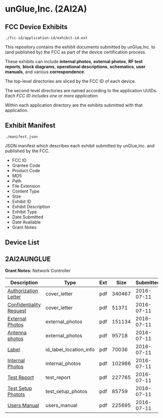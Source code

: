 # unGlue,Inc. (2AI2A)
## FCC Device Exhibits

```
./fcc-id/application-id/exhibit-id.ext
```

This repository contains the exhibit documents submitted by unGlue,Inc. to (and published by) the FCC as part of the device certification process.

These exhibits can include **internal photos**, **external photos**, **RF test reports**, **block diagrams**, **operational descriptions**, **schematics**, **user manuals**, and various **correspondence**.

The top-level directories are sliced by the FCC ID of each device.

The second-level directories are named according to the application UUIDs. *Each FCC ID includes one or more application.*

Within each application directory are the exhibits submitted with that application. 

## Exhibit Manifest

```
./manifest.json
```

JSON manifest which describes each exhibit submitted by unGlue,Inc. and published by the FCC.

- FCC ID
- Grantee Code
- Product Code
- MD5
- Path
- File Extension
- Content Type
- Size
- Exhibit ID
- Exhibit Description
- Exhibit Type
- Date Submitted
- Date Available
- Grant Notes

## Device List
## 2AI2AUNGLUE
**Grant Notes:** Network Controller

| Description | Type | Ext | Size | Submitted | Available |
| ----------- | ---- | --- | ---- | --------- | --------- |
| [Authorization Letter](2AI2AUNGLUE/4868123514049fbd760116e0ba39e1ad/3057672.pdf) | cover_letter | pdf | 340467 | 2016-07-11 | 2016-07-11 |
| [Confidentiality Request](2AI2AUNGLUE/4868123514049fbd760116e0ba39e1ad/3057673.pdf) | cover_letter | pdf | 51371 | 2016-07-11 | 2016-07-11 |
| [External Photos](2AI2AUNGLUE/4868123514049fbd760116e0ba39e1ad/3057669.pdf) | external_photos | pdf | 151134 | 2016-07-11 | 2016-07-11 |
| [Antenna photos](2AI2AUNGLUE/4868123514049fbd760116e0ba39e1ad/3057676.pdf) | external_photos | pdf | 95718 | 2016-07-11 | 2016-07-11 |
| [Label](2AI2AUNGLUE/4868123514049fbd760116e0ba39e1ad/3057674.pdf) | id_label_location_info | pdf | 70036 | 2016-07-11 | 2016-07-11 |
| [Internal Photos](2AI2AUNGLUE/4868123514049fbd760116e0ba39e1ad/3057670.pdf) | internal_photos | pdf | 102986 | 2016-07-11 | 2016-07-11 |
| [Test Report](2AI2AUNGLUE/4868123514049fbd760116e0ba39e1ad/3057677.pdf) | test_report | pdf | 227765 | 2016-07-11 | 2016-07-11 |
| [Test Setup Photots](2AI2AUNGLUE/4868123514049fbd760116e0ba39e1ad/3057675.pdf) | test_setup_photos | pdf | 85759 | 2016-07-11 | 2016-07-11 |
| [Users Manual](2AI2AUNGLUE/4868123514049fbd760116e0ba39e1ad/3057671.pdf) | users_manual | pdf | 225695 | 2016-07-11 | 2016-07-11 |
